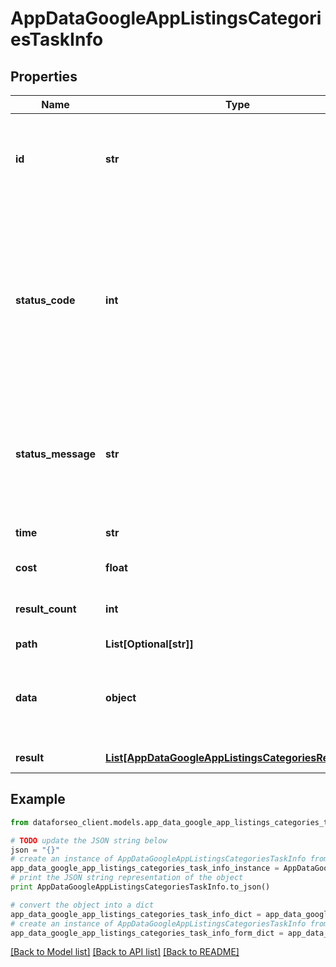 # AppDataGoogleAppListingsCategoriesTaskInfo


## Properties

Name | Type | Description | Notes
------------ | ------------- | ------------- | -------------
**id** | **str** | task identifier unique task identifier in our system in the UUID format | [optional] 
**status_code** | **int** | status code of the task generated by DataForSEO, can be within the following range: 10000-60000 you can find the full list of the response codes here | [optional] 
**status_message** | **str** | informational message of the task you can find the full list of general informational messages here | [optional] 
**time** | **str** | execution time, seconds | [optional] 
**cost** | **float** | total tasks cost, USD | [optional] 
**result_count** | **int** | number of elements in the result array | [optional] 
**path** | **List[Optional[str]]** | URL path | [optional] 
**data** | **object** | contains the same parameters that you specified in the POST request | [optional] 
**result** | [**List[AppDataGoogleAppListingsCategoriesResultInfo]**](AppDataGoogleAppListingsCategoriesResultInfo.md) | array of results | [optional] 

## Example

```python
from dataforseo_client.models.app_data_google_app_listings_categories_task_info import AppDataGoogleAppListingsCategoriesTaskInfo

# TODO update the JSON string below
json = "{}"
# create an instance of AppDataGoogleAppListingsCategoriesTaskInfo from a JSON string
app_data_google_app_listings_categories_task_info_instance = AppDataGoogleAppListingsCategoriesTaskInfo.from_json(json)
# print the JSON string representation of the object
print AppDataGoogleAppListingsCategoriesTaskInfo.to_json()

# convert the object into a dict
app_data_google_app_listings_categories_task_info_dict = app_data_google_app_listings_categories_task_info_instance.to_dict()
# create an instance of AppDataGoogleAppListingsCategoriesTaskInfo from a dict
app_data_google_app_listings_categories_task_info_form_dict = app_data_google_app_listings_categories_task_info.from_dict(app_data_google_app_listings_categories_task_info_dict)
```
[[Back to Model list]](../README.md#documentation-for-models) [[Back to API list]](../README.md#documentation-for-api-endpoints) [[Back to README]](../README.md)


